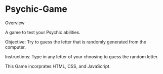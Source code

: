 # Psychic-Game
Overview

A game to test your Psychic abilities. 

Objective: Try to guess the letter that is randomly generated from the computer. 

Instructions: Type in any letter of your choosing to guess the random letter. 

This Game incorprates HTML, CSS, and JavaScript. 
